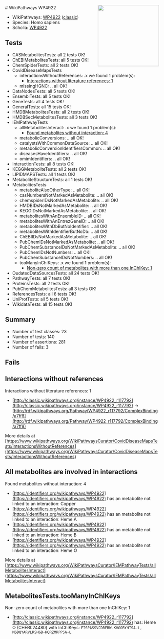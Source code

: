 <img style="float: right; width: 200px" src="https://cms-assets.nporadio.nl/npo3fm/NPO-Serious-Request-Logo-Groen-Ik-Steun-RGB.png" />
# WikiPathways WP4922

* WikiPathways: [WP4922](https://wikipathways.org/pathways/WP4922) ([classic](https://classic.wikipathways.org/instance/WP4922))
* Species: Homo sapiens
* Scholia: [WP4922](https://scholia.toolforge.org/wikipathways/WP4922)
## Tests
* CASMetabolitesTests: all 2 tests OK!
* ChEBIMetabolitesTests: all 5 tests OK!
* ChemSpiderTests: all 2 tests OK!
* CovidDiseaseMapsTests
    * interactionsWithoutReferences: .x we found 1 problem(s):
        * [Interactions without literature references: 1](#2e29592f)
    * missingHGNC: .. all OK!
* DataNodesTests: all 5 tests OK!
* EnsemblTests: all 5 tests OK!
* GeneTests: all 4 tests OK!
* GeneralTests: all 15 tests OK!
* HMDBMetabolitesTests: all 2 tests OK!
* HMDBSecMetabolitesTests: all 3 tests OK!
* IEMPathwayTests
    * allMetabolitesInteract: .x we found 1 problem(s):
        * [Found metabolites without interaction: 4](#2bc2e7ef)
    * metabolicConversions: .. all OK!
    * catalystsWithCommonDataSource: .. all OK!
    * metabolicConversionIdentifiersCommon: .. all OK!
    * diseasesHaveIdentifiers: .. all OK!
    * omimIdentifiers: .. all OK!
* InteractionTests: all 8 tests OK!
* KEGGMetaboliteTests: all 2 tests OK!
* LIPIDMAPSTests: all 1 tests OK!
* MetaboliteStructureTests: all 1 tests OK!
* MetabolitesTests
    * metaboliteAlsoOtherType: .. all OK!
    * casNumbersNotMarkedAsMetabolite: .. all OK!
    * chemspiderIDsNotMarkedAsMetabolite: .. all OK!
    * HMDBIDsNotMarkedAsMetabolite: .. all OK!
    * KEGGIDsNotMarkedAsMetabolite: .. all OK!
    * metabolitesWithAnEnsembleID: .. all OK!
    * metabolitesWithAnEntrezGeneID: .. all OK!
    * metabolitesWithDbButNoIdentifier: .. all OK!
    * metabolitesWithIdentifierButNoDb: .. all OK!
    * ChEBIIDsNotMarkedAsMetabolite: .. all OK!
    * PubChemIDsNotMarkedAsMetabolite: .. all OK!
    * PubChemSubstanceIDsNotMarkedAsMetabolite: .. all OK!
    * PubChemIDsNotNumbers: .. all OK!
    * PubChemSubstanceIDsNotNumbers: .. all OK!
    * tooManyInChIKeys: .x we found 1 problem(s):
        * [Non-zero count of metabolites with more than one InChIKey: 1](#a4e4037e)
* OudatedDataSourcesTests: all 24 tests OK!
* PathwayTests: all 7 tests OK!
* ProteinsTests: all 2 tests OK!
* PubChemMetabolitesTests: all 3 tests OK!
* ReferencesTests: all 6 tests OK!
* UniProtTests: all 5 tests OK!
* WikidataTests: all 15 tests OK!


## Summary

* Number of test classes: 23
* Number of tests: 140
* Number of assertions: 281
* Number of fails: 3

## Fails

<a name="2e29592f" />

## Interactions without references

Interactions without literature references: 1

* [http://classic.wikipathways.org/instance/WP4922_r117792](http://classic.wikipathways.org/instance/WP4922_r117792) -> [http://rdf.wikipathways.org/Pathway/WP4922_r117792/ComplexBinding/a7ff8](http://rdf.wikipathways.org/Pathway/WP4922_r117792/ComplexBinding/a7ff8)


More details at [https://www.wikipathways.org/WikiPathwaysCurator/CovidDiseaseMapsTests/interactionsWithoutReferences](https://www.wikipathways.org/WikiPathwaysCurator/CovidDiseaseMapsTests/interactionsWithoutReferences)

<a name="2bc2e7ef" />

## All metabolites are involved in interactions

Found metabolites without interaction: 4

* [https://identifiers.org/wikipathways/WP4922](https://identifiers.org/wikipathways/WP4922) has an metabolite not linked to an interaction: Copper
* [https://identifiers.org/wikipathways/WP4922](https://identifiers.org/wikipathways/WP4922) has an metabolite not linked to an interaction: Heme A
* [https://identifiers.org/wikipathways/WP4922](https://identifiers.org/wikipathways/WP4922) has an metabolite not linked to an interaction: Heme B
* [https://identifiers.org/wikipathways/WP4922](https://identifiers.org/wikipathways/WP4922) has an metabolite not linked to an interaction: Heme O


More details at [https://www.wikipathways.org/WikiPathwaysCurator/IEMPathwayTests/allMetabolitesInteract](https://www.wikipathways.org/WikiPathwaysCurator/IEMPathwayTests/allMetabolitesInteract)

<a name="a4e4037e" />

## MetabolitesTests.tooManyInChIKeys

Non-zero count of metabolites with more than one InChIKey: 1

* [http://classic.wikipathways.org/instance/WP4922_r117792](http://classic.wikipathways.org/instance/WP4922_r117792) has: Heme O (CHEBI:24480) with InChIKeys: `FISPASSVCDRERW-KVGORYHISA-L, MSDQYARVLRSHGB-HQRZMRPPSA-L`


